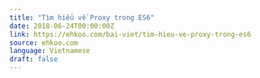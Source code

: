 ```yaml
---
title: "Tìm hiểu về Proxy trong ES6"
date: 2018-06-24T00:00:00Z
link: https://ehkoo.com/bai-viet/tim-hieu-ve-proxy-trong-es6
source: ehkoo.com
language: Vietnamese
draft: false
---
```

